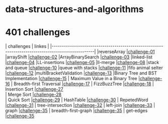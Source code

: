 # data-structures-and-algorithms

# 401 challenges

|                   challenges             |                      linkes                            |
|---------------------------------------------------------------------------------------------------|
|reverseArray       |[challenge-01](https://github.com/raghadalquran/data-structures-and-algorithms-401/pull/2)
|arrayShift         |[challenge-02](https://github.com/401-advanced-javascript-raghad/data-structures-and-algorithms/pull/3)
|ArrayBinarySearch  |[challenge-03](https://github.com/401-advanced-javascript-raghad/data-structures-and-algorithms/pull/3)
|linked-list        |[challenge-04](https://github.com/401-advanced-javascript-raghad/data-structures-and-algorithms/pull/5)
|LL-insertions      |[challenge-05](https://github.com/401-advanced-javascript-raghad/data-structures-and-algorithms/pull/6)
|ll-merge           |[challenge-08](https://github.com/401-advanced-javascript-raghad/data-structures-and-algorithms/pull/8)
|stack and queue    |[challenge-10](https://github.com/401-advanced-javascript-raghad/data-structures-and-algorithms/pull/10)
|queue with stacks  |[challenge-11](https://github.com/401-advanced-javascript-raghad/data-structures-and-algorithms/pull/12)
|fifo animal selter  |[challenge-12](https://github.com/401-advanced-javascript-raghad/data-structures-and-algorithms/pull/13)
|multiBracketValidation  |[challenge-13](https://github.com/401-advanced-javascript-raghad/data-structures-and-algorithms/pull/14)
|Binary Tree and BST Implementation |[challenge-15](https://github.com/401-advanced-javascript-raghad/data-structures-and-algorithms/pull/16)
|   Maximum Value in a Binary Tree     |[challenge-16](https://github.com/401-advanced-javascript-raghad/data-structures-and-algorithms/pull/17)
|   Breadth-first Traversal |[challenge-17](https://github.com/401-advanced-javascript-raghad/data-structures-and-algorithms/pull/18)
|   FizzBuzzTree     |[challenge-18](https://github.com/401-advanced-javascript-raghad/data-structures-and-algorithms/pull/19)
|   Insertion Sort |[challenge-27](https://github.com/401-advanced-javascript-raghad/data-structures-and-algorithms/pull/26)   
|   Merge Sort     |[challenge-28](https://github.com/401-advanced-javascript-raghad/data-structures-and-algorithms/pull/27)   
|   Quick Sort     |[challenge-29](https://github.com/401-advanced-javascript-raghad/data-structures-and-algorithms/pull/28)
|   HashTable      |[challenge-30](https://github.com/401-advanced-javascript-raghad/data-structures-and-algorithms/pull/29)
|   RepetedWord    |[challenge-31](https://github.com/401-advanced-javascript-raghad/data-structures-and-algorithms/pull/30)
|   tree-intersection    |[challenge-32](https://github.com/401-advanced-javascript-raghad/data-structures-and-algorithms/pull/31)
|   left-join    |[challenge-33](https://github.com/401-advanced-javascript-raghad/data-structures-and-algorithms/pull/32)
|   graph    |[challenge-35](https://github.com/401-advanced-javascript-raghad/data-structures-and-algorithms/pull/33)
|   breadth-first-graph    |[challenge-35](https://github.com/401-advanced-javascript-raghad/data-structures-and-algorithms/pull/34)
|   get-edges    |[challenge-35](https://github.com/401-advanced-javascript-raghad/data-structures-and-algorithms/pull/35)



